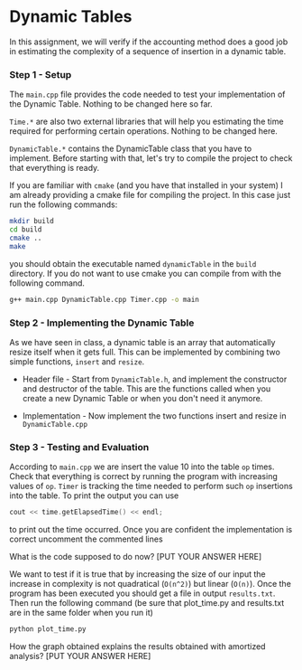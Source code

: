 # Dynamic Tables

In this assignment, we will verify if the accounting method does a good job in estimating the complexity of a sequence of insertion in a dynamic table.


### Step 1 - Setup

The `main.cpp` file provides the code needed to test your implementation of the Dynamic Table. Nothing to be changed here so far.

`Time.*` are also two external libraries that will help you estimating the time required for performing certain operations. Nothing to be changed here.

`DynamicTable.*` contains the DynamicTable class that you have to implement. Before starting with that, let's try to compile the project to check that everything is ready.

If you are familiar with `cmake` (and you have that installed in your system) I am already providing a cmake file for compiling the project. In this case just run the following commands:

```bash
mkdir build
cd build
cmake ..
make
```

you should obtain the executable named `dynamicTable` in the `build` directory.
If you do not want to use cmake you can compile from with the following command.

```bash
g++ main.cpp DynamicTable.cpp Timer.cpp -o main
```

### Step 2 - Implementing the Dynamic Table

As we have seen in class, a dynamic table is an array that automatically resize itself when it gets full. This can be implemented by combining two simple functions, `insert` and `resize`.

* Header file - Start from `DynamicTable.h`, and implement the constructor and destructor of the table. This are the functions called when you create a new Dynamic Table or when you don't need it anymore.

* Implementation - Now implement the two functions insert and resize in `DynamicTable.cpp`

### Step 3 - Testing and Evaluation

According to `main.cpp` we are insert the value 10 into the table `op` times. Check that everything is correct by running the program with increasing values of `op`. `Timer` is tracking the time needed to perform such `op` insertions into the table. To print the output you can use

```c++
cout << time.getElapsedTime() << endl;
```
to print out the time occurred. Once you are confident the implementation is correct uncomment the commented lines

What is the code supposed to do now?
[PUT YOUR ANSWER HERE]



We want to test if it is true that by increasing the size of our input the increase in complexity is not quadratical (`O(n^2)`) but linear (`O(n)`). Once the program has been executed you should get a file in output `results.txt`. Then run the following command (be sure that plot_time.py and results.txt are in the same folder when you run it)

```bash
python plot_time.py
```

How the graph obtained explains the results obtained with amortized analysis?
[PUT YOUR ANSWER HERE]
